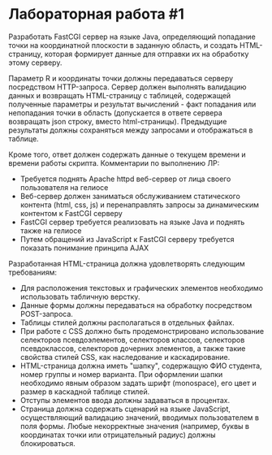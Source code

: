 # Лабораторная работа #1
Разработать FastCGI сервер на языке Java, определяющий попадание точки на координатной плоскости в заданную область, 
и создать HTML-страницу, которая формирует данные для отправки их на обработку этому серверу.

Параметр R и координаты точки должны передаваться серверу посредством HTTP-запроса. 
Сервер должен выполнять валидацию данных и возвращать HTML-страницу с таблицей, 
содержащей полученные параметры и результат вычислений - факт попадания или непопадания точки в область 
(допускается в ответе сервера возвращать json строку, вместо html-страницы). 
Предыдущие результаты должны сохраняться между запросами и отображаться в таблице.

Кроме того, ответ должен содержать данные о текущем времени и времени работы скрипта.
Комментарии по выполнению ЛР:
- Требуется поднять Apache httpd веб-сервер от лица своего пользователя на гелиосе
- Веб-сервер должен заниматься обслуживанием статического контента (html, css, js) 
и перенаправлять запросы за динамическим контентом к FastCGI серверу
- FastCGI сервер требуется реализовать на языке Java и поднять также на гелиосе
- Путем обращений из JavaScript к FastCGI серверу требуется показать понимание принципа AJAX

Разработанная HTML-страница должна удовлетворять следующим требованиям:

- Для расположения текстовых и графических элементов необходимо использовать табличную верстку.
- Данные формы должны передаваться на обработку посредством POST-запроса.
- Таблицы стилей должны располагаться в отдельных файлах.
- При работе с CSS должно быть продемонстрировано использование селекторов псевдоэлементов, 
селекторов классов, селекторов псевдоклассов, селекторов дочерних элементов, 
а также такие свойства стилей CSS, как наследование и каскадирование.
- HTML-страница должна иметь "шапку", содержащую ФИО студента, номер группы и номер варианта. 
При оформлении шапки необходимо явным образом задать шрифт (monospace), его цвет и размер в каскадной таблице стилей.
- Отступы элементов ввода должны задаваться в процентах.
- Страница должна содержать сценарий на языке JavaScript, осуществляющий валидацию значений, 
вводимых пользователем в поля формы. Любые некорректные значения (например, буквы в координатах точки или отрицательный радиус) 
должны блокироваться.